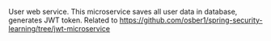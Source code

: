 User web service. This microservice saves all user data in database, generates JWT token. Related to https://github.com/osber1/spring-security-learning/tree/jwt-microservice
